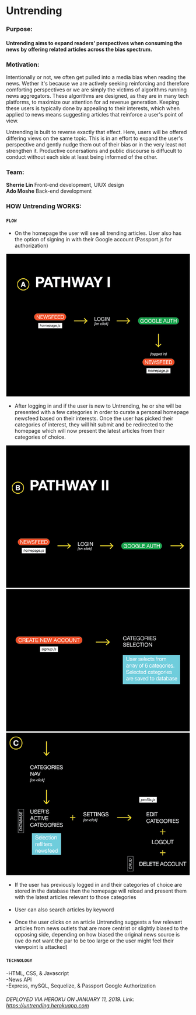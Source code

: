 
# Untrending

### Purpose:

#### Untrending aims to expand readers' perspectives when consuming the news by offering related articles across the bias spectrum.

### Motivation: 

Intentionally or not, we often get pulled into a media bias when reading the news. Wether it's because we are actively seeking reinforcing and therefore comforting perspectives or we are simply the victims of algorithms running news aggregators. These algorithms are designed, as they are in many tech platforms, to maximize our attention for ad revenue generation. Keeping these users is typically done by appealing to their interests, which when applied to news means suggesting articles that reinforce a user's point of view. 

Untrending is built to reverse exactly that effect. Here, users will be offered differing views on the same topic. This is in an effort to expand the user's perspective and gently nudge them out of their bias or in the very least not strengthen it. Productive conersations and public discourse is diffucult to conduct without each side at least being informed of the other.

### Team:

**Sherrie Lin** Front-end development, UIUX design
<br>
**Ado Moshe** Back-end development

### HOW Untrending WORKS:



#### `FLOW`
<ul>
<li>On the homepage the user will see all trending articles. User also has the option of signing in with their Google account (Passport.js for authorization)</li>
</ul>

![Flow 1](public/assets/rmflow1.png)

<ul>
<li> After logging in and if the user is new to Untrending, he or she will be presented with a few categories in order to curate a personal homepage newsfeed based on their interests. Once the user has picked their categories of interest, they will hit submit and be redirected to the homepage which will now present the latest articles from their categories of choice.</li>
</ul>

![Flow 2](public/assets/rmflow2.png)
![Flow 3](public/assets/rmflow3.png)
![Flow 4](public/assets/rmflow4.png)

<ul>
<li>If the user has previously logged in and their categories of choice are stored in the database then the homepage will reload and present them with the latest articles relevant to those categories</li>
<br>
<li>User can also search articles by keyword</li>
<br>
<li>Once the user clicks on an article Untrending suggests a few relevant articles from news outlets that are more centrist or slightly biased to the opposing side, depending on how biased the original news source is (we do not want the par to be too large or the user might feel their viewpoint is attacked)</li>
</ul>

#### `TECHNOLOGY`

-HTML, CSS, & Javascript<br/>
-News API<br/>
-Express, mySQL, Sequelize, & Passport Google Authorization

###### DEPLOYED VIA HEROKU ON JANUARY 11, 2019. Link: https://untrending.herokuapp.com






